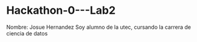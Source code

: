 # Hackathon-0---Lab2
Nombre: Josue Hernandez
Soy alumno de la utec, cursando la carrera de ciencia de datos
